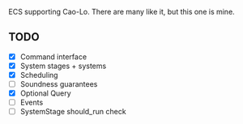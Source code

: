 ECS supporting Cao-Lo.
There are many like it, but this one is mine.

## TODO

- [x] Command interface
- [X] System stages + systems
- [X] Scheduling
- [ ] Soundness guarantees
- [x] Optional Query
- [ ] Events
- [ ] SystemStage should_run check
